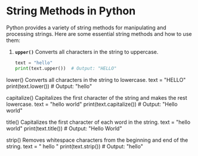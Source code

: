 # String Methods in Python

Python provides a variety of string methods for manipulating and processing strings. Here are some essential string methods and how to use them:

1. **`upper()`**
   Converts all characters in the string to uppercase.

   ```python
   text = "hello"
   print(text.upper())  # Output: "HELLO"

lower()
Converts all characters in the string to lowercase.
text = "HELLO"
print(text.lower())  # Output: "hello"

capitalize()
Capitalizes the first character of the string and makes the rest lowercase.
text = "hello world"
print(text.capitalize())  # Output: "Hello world"

title()
Capitalizes the first character of each word in the string.
text = "hello world"
print(text.title())  # Output: "Hello World"

strip()
Removes whitespace characters from the beginning and end of the string.
text = "  hello  "
print(text.strip())  # Output: "hello"
